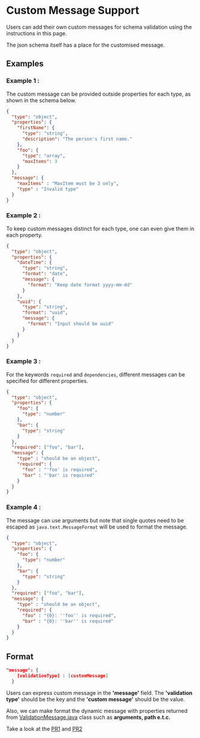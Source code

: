 # Custom Message Support
Users can add their own custom messages for schema validation using the instructions in this page.

The json schema itself has a place for the customised message.

## Examples
### Example 1 :
The custom message can be provided outside properties for each type, as shown in the schema below.
```json
{
  "type": "object",
  "properties": {
    "firstName": {
      "type": "string",
      "description": "The person's first name."
    },
    "foo": {
      "type": "array",
      "maxItems": 3
    }
  },
  "message": {
    "maxItems" : "MaxItem must be 3 only",
    "type" : "Invalid type"
  }
}
```
### Example 2 :
To keep custom messages distinct for each type, one can even give them in each property.
```json
{
  "type": "object",
  "properties": {
    "dateTime": {
      "type": "string",
      "format": "date",
      "message": {
        "format": "Keep date format yyyy-mm-dd"
      }
    },
    "uuid": {
      "type": "string",
      "format": "uuid",
      "message": {
        "format": "Input should be uuid"
      }
    }
  }
}
```
### Example 3 :
For the keywords `required` and `dependencies`, different messages can be specified for different properties.

```json
{
  "type": "object",
  "properties": {
    "foo": {
      "type": "number"
    },
    "bar": {
      "type": "string"
    }
  },
  "required": ["foo", "bar"],
  "message": {
    "type" : "should be an object",
    "required": {
      "foo" : "'foo' is required",
      "bar" : "'bar' is required"
    }
  }
}
```
### Example 4 :
The message can use arguments but note that single quotes need to be escaped as `java.text.MessageFormat` will be used to format the message.

```json
{
  "type": "object",
  "properties": {
    "foo": {
      "type": "number"
    },
    "bar": {
      "type": "string"
    }
  },
  "required": ["foo", "bar"],
  "message": {
    "type" : "should be an object",
    "required": {
      "foo" : "{0}: ''foo'' is required",
      "bar" : "{0}: ''bar'' is required"
    }
  }
}
```

## Format
```json
"message": {
    [validationType] : [customMessage]
  }
```
Users can express custom message in the **'message'** field. 
The **'validation type'** should be the key and the **'custom message'** should be the value.

Also, we can make format the dynamic message with properties returned from [ValidationMessage.java](https://github.com/networknt/json-schema-validator/blob/master/src/main/java/com/networknt/schema/ValidationMessage.java) class such as **arguments, path e.t.c.**



Take a look at the [PR1](https://github.com/networknt/json-schema-validator/pull/438) and [PR2](https://github.com/networknt/json-schema-validator/pull/632)
